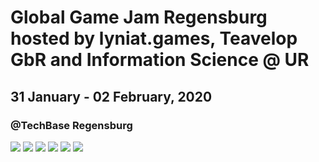 # Global Game Jam Regensburg hosted by lyniat.games, Teavelop GbR and Information Science @ UR
## 31 January - 02 February, 2020
### @TechBase Regensburg

<div class="carousel">
    <a class="carousel-item" href="#one!"><img src="https://regensburg.games/ggj/ggj1.jpg"></a>
    <a class="carousel-item" href="#two!"><img src="https://regensburg.games/ggj/ggj2.jpg"></a>
    <a class="carousel-item" href="#three!"><img src="https://regensburg.games/ggj/ggj3.jpg"></a>
    <a class="carousel-item" href="#four!"><img src="https://regensburg.games/ggj/ggj4.jpg"></a>
    <a class="carousel-item" href="#five!"><img src="https://regensburg.games/ggj/ggj5.jpg"></a>
    <a class="carousel-item" href="#six!"><img src="https://regensburg.games/ggj/ggj6.jpg"></a>
  </div>
